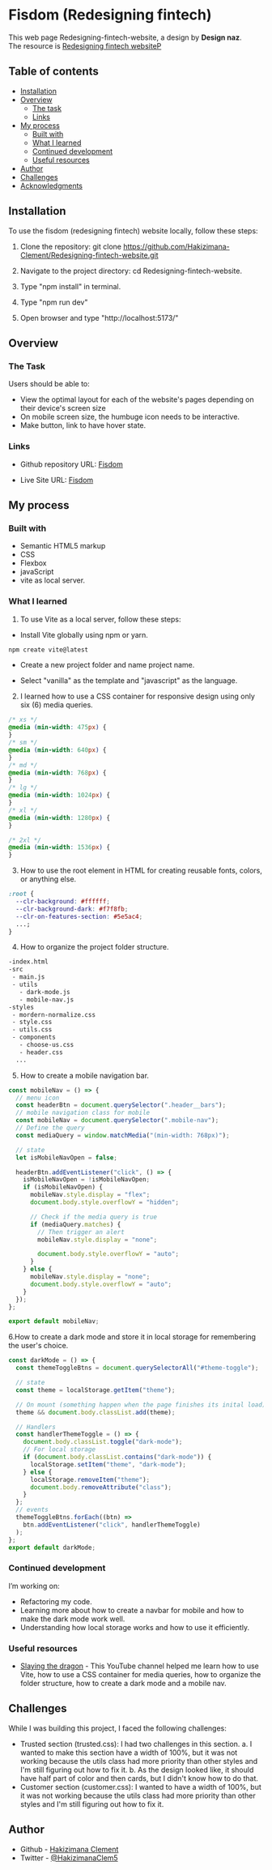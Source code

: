 # Fisdom (Redesigning fintech)

This web page Redesigning-fintech-website, a design by <b>Design naz</b>. <br>
The resource is [Redesigning fintech websiteP](https://www.behance.net/gallery/122321575/Redesigning-fintech-website)

## Table of contents

- [Installation](#installation)
- [Overview](#overview)
  - [The task](#the-task)
  - [Links](#links)
- [My process](#my-process)
  - [Built with](#built-with)
  - [What I learned](#what-i-learned)
  - [Continued development](#continued-development)
  - [Useful resources](#useful-resources)
- [Author](#author)
- [Challenges](#challenges)
- [Acknowledgments](#acknowledgments)

## Installation

To use the fisdom (redesigning fintech) website locally, follow these steps:

1. Clone the repository: git clone https://github.com/Hakizimana-Clement/Redesigning-fintech-website.git

2. Navigate to the project directory: cd Redesigning-fintech-website.

3. Type "npm install" in terminal.

4. Type "npm run dev"

5. Open browser and type "http://localhost:5173/"

## Overview

### The Task

Users should be able to:

- View the optimal layout for each of the website's pages depending on their device's screen size
- On mobile screen size, the humbuge icon needs to be interactive.
- Make button, link to have hover state.

### Links

- Github repository URL: [Fisdom](https://github.com/Hakizimana-Clement/Redesigning-fintech-website)

- Live Site URL: [Fisdom](redesigning-fintech-website.vercel.app)

## My process

### Built with

- Semantic HTML5 markup
- CSS
- Flexbox
- javaScript
- vite as local server.

### What I learned

1. To use Vite as a local server, follow these steps:

- Install Vite globally using npm or yarn.

```bash
npm create vite@latest

```

- Create a new project folder and name project name.

- Select "vanilla" as the template and "javascript" as the language.

2. I learned how to use a CSS container for responsive design using only six (6) media queries.

```css
/* xs */
@media (min-width: 475px) {
}
/* sm */
@media (min-width: 640px) {
}
/* md */
@media (min-width: 768px) {
}
/* lg */
@media (min-width: 1024px) {
}
/* xl */
@media (min-width: 1280px) {
}

/* 2xl */
@media (min-width: 1536px) {
}
```

3. How to use the root element in HTML for creating reusable fonts, colors, or anything else.

```css
:root {
  --clr-background: #ffffff;
  --clr-background-dark: #f7f8fb;
  --clr-on-features-section: #5e5ac4;
  ...;
}
```

4. How to organize the project folder structure.

```bash
-index.html
-src
 - main.js
 - utils
   - dark-mode.js
   - mobile-nav.js
-styles
 - mordern-normalize.css
 - style.css
 - utils.css
 - components
   - choose-us.css
   - header.css
  ...
```

5.  How to create a mobile navigation bar.

```js
const mobileNav = () => {
  // menu icon
  const headerBtn = document.querySelector(".header__bars");
  // mobile navigation class for mobile
  const mobileNav = document.querySelector(".mobile-nav");
  // Define the query
  const mediaQuery = window.matchMedia("(min-width: 768px)");

  // state
  let isMobileNavOpen = false;

  headerBtn.addEventListener("click", () => {
    isMobileNavOpen = !isMobileNavOpen;
    if (isMobileNavOpen) {
      mobileNav.style.display = "flex";
      document.body.style.overflowY = "hidden";

      // Check if the media query is true
      if (mediaQuery.matches) {
        // Then trigger an alert
        mobileNav.style.display = "none";

        document.body.style.overflowY = "auto";
      }
    } else {
      mobileNav.style.display = "none";
      document.body.style.overflowY = "auto";
    }
  });
};

export default mobileNav;
```

6.How to create a dark mode and store it in local storage for remembering the user's choice.

```js
const darkMode = () => {
  const themeToggleBtns = document.querySelectorAll("#theme-toggle");

  // state
  const theme = localStorage.getItem("theme");

  // On mount (something happen when the page finishes its inital load)
  theme && document.body.classList.add(theme);

  // Handlers
  const handlerThemeToggle = () => {
    document.body.classList.toggle("dark-mode");
    // For local storage
    if (document.body.classList.contains("dark-mode")) {
      localStorage.setItem("theme", "dark-mode");
    } else {
      localStorage.removeItem("theme");
      document.body.removeAttribute("class");
    }
  };
  // events
  themeToggleBtns.forEach((btn) =>
    btn.addEventListener("click", handlerThemeToggle)
  );
};
export default darkMode;
```

### Continued development

I’m working on:

- Refactoring my code.
- Learning more about how to create a navbar for mobile and how to make the dark mode work well.
- Understanding how local storage works and how to use it efficiently.

### Useful resources

- [Slaying the dragon](https://www.youtube.com/@slayingthedragon) - This YouTube channel helped me learn how to use Vite, how to use a CSS container for media queries, how to organize the folder structure, how to create a dark mode and a mobile nav.

## Challenges

While I was building this project, I faced the following challenges:

- Trusted section (trusted.css): I had two challenges in this section.
  a. I wanted to make this section have a width of 100%, but it was not working because the utils class had more priority than other styles and I'm still figuring out how to fix it.
  b. As the design looked like, it should have half part of color and then cards, but I didn't know how to do that.
- Customer section (customer.css): I wanted to have a width of 100%, but it was not working because the utils class had more priority than other styles and I'm still figuring out how to fix it.

## Author

- Github - [Hakizimana Clement](https://github.com/Hakizimana-Clement/)
- Twitter - [@HakizimanaClem5](https://www.twitter.com/HakizimanaClem5)

